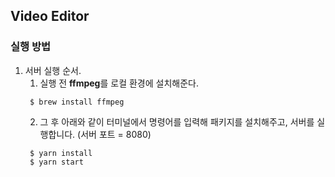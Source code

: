 ## Video Editor

### 실행 방법
1. 서버 실행 순서.
   1. 실행 전 **ffmpeg**를 로컬 환경에 설치해준다.
   ```shell
    $ brew install ffmpeg
    ```
   2. 그 후 아래와 같이 터미널에서 명령어를 입력해 패키지를 설치해주고, 서버를 실행합니다.
   (서버 포트 = 8080)
   ```shell
    $ yarn install
    $ yarn start
    ```